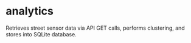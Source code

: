 # analytics
Retrieves street sensor data via API GET calls, performs clustering, and stores into SQLite database.
